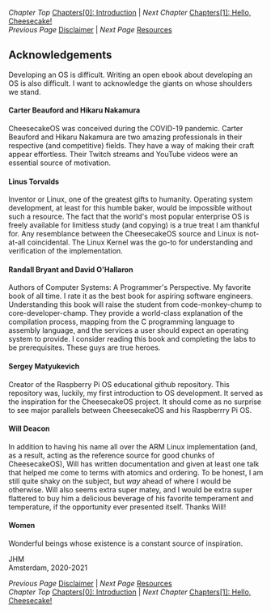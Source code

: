 *Chapter Top* [Chapters[0]: Introduction](chapter0.md)  |  *Next Chapter* [Chapters[1]: Hello, Cheesecake!](../chapter01/chapter1.md)  
*Previous Page* [Disclaimer](disclaimer.md)  |  *Next Page* [Resources](resources.md)

## Acknowledgements

Developing an OS is difficult. Writing an open ebook about developing an OS is also difficult. I want to acknowledge the giants on whose shoulders we stand.

#### Carter Beauford and Hikaru Nakamura

CheesecakeOS was conceived during the COVID-19 pandemic. Carter Beauford and Hikaru Nakamura are two amazing professionals in their respective (and competitive) fields. They have a way of making their craft appear effortless. Their Twitch streams and YouTube videos were an essential source of motivation.

#### Linus Torvalds

Inventor or Linux, one of the greatest gifts to humanity. Operating system development, at least for this humble baker, would be impossible without such a resource. The fact that the world's most popular enterprise OS is freely available for limitless study (and copying) is a true treat I am thankful for. Any resemblance between the CheesecakeOS source and Linux is not-at-all coincidental. The Linux Kernel was the go-to for understanding and verification of the implementation.


#### Randall Bryant and David O'Hallaron

Authors of Computer Systems: A Programmer's Perspective. My favorite book of all time. I rate it as the best book for aspiring software engineers. Understanding this book will raise the student from code-monkey-chump to core-developer-champ. They provide a world-class explanation of the compilation process, mapping from the C programming language to assembly language, and the services a user should expect an operating system to provide. I consider reading this book and completing the labs to be prerequisites. These guys are true heroes.

#### Sergey Matyukevich

Creator of the Raspberry Pi OS educational github repository. This repository was, luckily, my first introduction to OS development. It served as the inspiration for the CheesecakeOS project. It should come as no surprise to see major parallels between CheesecakeOS and his Raspberrry Pi OS.

#### Will Deacon

In addition to having his name all over the ARM Linux implementation (and, as a result, acting as the reference source for good chunks of CheesecakeOS), Will has written documentation and given at least one talk that helped me come to terms with atomics and ordering. To be honest, I am still quite shaky on the subject, but *_way_* ahead of where I would be otherwise. Will also seems extra super matey, and I would be extra super flattered to buy him a delicious beverage of his favorite temperament and temperature, if the opportunity ever presented itself. Thanks Will!

#### Women

Wonderful beings whose existence is a constant source of inspiration.

JHM  
Amsterdam, 2020-2021

*Previous Page* [Disclaimer](disclaimer.md)  |  *Next Page* [Resources](resources.md)  
*Chapter Top* [Chapters[0]: Introduction](chapter0.md)  |  *Next Chapter* [Chapters[1]: Hello, Cheesecake!](../chapter01/chapter1.md)
